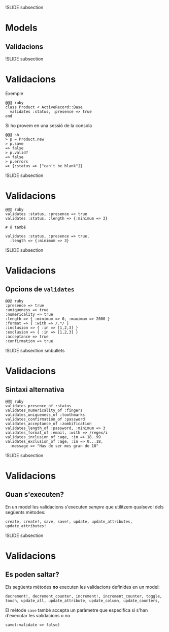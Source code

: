 !SLIDE subsection
# Models
## Validacions

!SLIDE subsection
# Validacions

Exemple

    @@@ ruby
    class Product < ActiveRecord::Base
      validates :status, :presence => true
    end

Si ho provem en una sessió de la consola

    @@@ sh
    > p = Product.new
    > p.save
    => false
    > p.valid?
    => false
    > p.errors
    => {:status => ["can't be blank"]}

!SLIDE subsection
# Validacions

    @@@ ruby
    validates :status, :presence => true
    validates :status, :length => {:minimum => 3}

    # ó també

    validates :status, :presence => true,
      :length => {:minimum => 3}

!SLIDE subsection
# Validacions
## Opcions de `validates`

    @@@ ruby
    :presence => true
    :uniqueness => true
    :numericality => true
    :length => { :minimum => 0, :maximum => 2000 }
    :format => { :with => /.*/ }
    :inclusion => { :in => [1,2,3] }
    :exclusion => { :in => [1,2,3] }
    :acceptance => true
    :confirmation => true

!SLIDE subsection smbullets
# Validacions
## Sintaxi alternativa

    @@@ ruby
    validates_presence_of :status
    validates_numericality_of :fingers
    validates_uniqueness_of :toothmarks
    validates_confirmation_of :password
    validates_acceptance_of :zombification
    validates_length_of :password, :minimum => 3
    validates_format_of :email, :with => /regex/i
    validates_inclusion_of :age, :in => 18..99
    validates_exclusion_of :age, :in => 0...18,
      :message => "Has de ser mes gran de 18"

!SLIDE subsection
# Validacions
## Quan s'executen?

En un model les validacions s'executen *sempre* que utilitzem qualsevol
dels següents mètodes:

`create,
create!,
save,
save!,
update,
update_attributes,
update_attributes!`

!SLIDE subsection
# Validacions
## Es poden saltar?

Els següents mètodes **no** executen les validacions definides en un model:

`decrement!,
decrement_counter,
increment!,
increment_counter,
toggle,
touch,
update_all,
update_attribute,
update_column,
update_counters,
`

El mètode `save` també accepta un paràmetre que especifica si s'han d'executar
les validacions o no

`save(:validate => false)`
